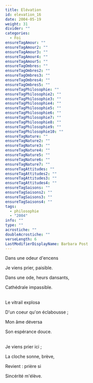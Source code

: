 ```yaml
---
title: Elévation
id: elevation_16
date: 2004-05-19
weight: 31
divider: ""
categories:
  - Foi
ensureTagAmour: ""
ensureTagAmour2: ""
ensureTagAmour3: ""
ensureTagAmour4: ""
ensureTagAmour5: ""
ensureTagOmbres: ""
ensureTagOmbres2: ""
ensureTagOmbres3: ""
ensureTagOmbres4: ""
ensureTagOmbres5: ""
ensureTagPhilosophie: ""
ensureTagPhilosophie2: ""
ensureTagPhilosophie3: ""
ensureTagPhilosophie4: ""
ensureTagPhilosophie5: ""
ensureTagPhilosophie6: ""
ensureTagPhilosophie7: ""
ensureTagPhilosophie8: ""
ensureTagPhilosophie9: ""
ensureTagPhilosophie10: ""
ensureTagNature: ""
ensureTagNature2: ""
ensureTagNature3: ""
ensureTagNature4: ""
ensureTagNature5: ""
ensureTagNature6: ""
ensureTagNature7: ""
ensureTagAttitudes: ""
ensureTagAttitudes2: ""
ensureTagAttitudes3: ""
ensureTagAttitudes4: ""
ensureTagSaisons: ""
ensureTagSaisons2: ""
ensureTagSaisons3: ""
ensureTagSaisons4: ""
tags:
  - philosophie
  - "2004"
info: ""
type: ""
acrostiche: ""
doubleAcrostiche: ""
verseLength: 6
LastModifierDisplayName: Barbara Post
---
```

Dans une odeur d'encens

Je viens prier, paisible.

Dans une ode, heurs dansants,

Cathédrale impassible.

 \
 Le vitrail explosa

 D'un coeur qu'on éclabousse ;

 Mon âme déversa

 Son espérance douce.

 \
Je viens prier ici ;

La cloche sonne, brève,

Revient : prière si

Sincérité m'élève.

